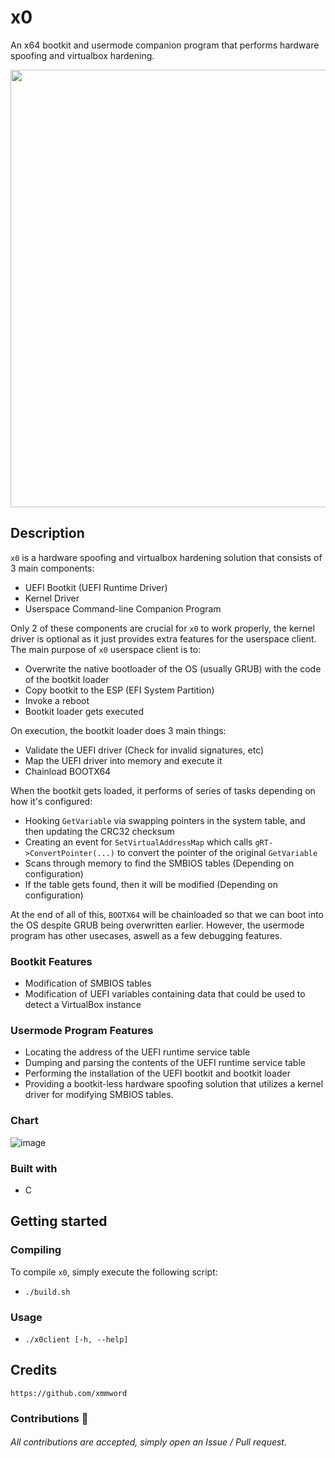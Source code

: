 # x0
An x64 bootkit and usermode companion program that performs hardware spoofing and virtualbox hardening.

<div align="center">
    <img src="https://user-images.githubusercontent.com/105472509/195727127-49de8c41-5af5-4b9a-af33-028735e21c98.PNG" width="700px"><br>
</div>

## Description
`x0` is a hardware spoofing and virtualbox hardening solution that consists of 3 main components:
- UEFI Bootkit (UEFI Runtime Driver)
- Kernel Driver
- Userspace Command-line Companion Program

Only 2 of these components are crucial for `x0` to work properly, the kernel driver is optional as it just provides extra features for the userspace client.
The main purpose of `x0` userspace client is to:
- Overwrite the native bootloader of the OS (usually GRUB) with the code of the bootkit loader
- Copy bootkit to the ESP (EFI System Partition)
- Invoke a reboot
- Bootkit loader gets executed

On execution, the bootkit loader does 3 main things:
- Validate the UEFI driver (Check for invalid signatures, etc)
- Map the UEFI driver into memory and execute it
- Chainload BOOTX64

When the bootkit gets loaded, it performs of series of tasks depending on how it's configured:
- Hooking `GetVariable` via swapping pointers in the system table, and then updating the CRC32 checksum
- Creating an event for `SetVirtualAddressMap` which calls `gRT->ConvertPointer(...)` to convert the pointer of the original `GetVariable`
- Scans through memory to find the SMBIOS tables    (Depending on configuration)
- If the table gets found, then it will be modified (Depending on configuration)

At the end of all of this, `BOOTX64` will be chainloaded so that we can boot into the OS despite GRUB being overwritten earlier. However, the usermode program has other usecases, aswell as a few debugging features.

### Bootkit Features
- Modification of SMBIOS tables
- Modification of UEFI variables containing data that could be used to detect a VirtualBox instance

### Usermode Program Features
- Locating the address of the UEFI runtime service table
- Dumping and parsing the contents of the UEFI runtime service table
- Performing the installation of the UEFI bootkit and bootkit loader
- Providing a bootkit-less hardware spoofing solution that utilizes a kernel driver for modifying SMBIOS tables.

### Chart
![image](https://user-images.githubusercontent.com/105472509/205988550-80a6d34f-fdde-4a12-aa56-af762e9e353e.png)

### Built with
- C

## Getting started
### Compiling
To compile `x0`, simply execute the following script:
- `./build.sh`

### Usage
- `./x0client [-h, --help]`

## Credits
```
https://github.com/xmmword
```
### Contributions 🎉
###### All contributions are accepted, simply open an Issue / Pull request.
